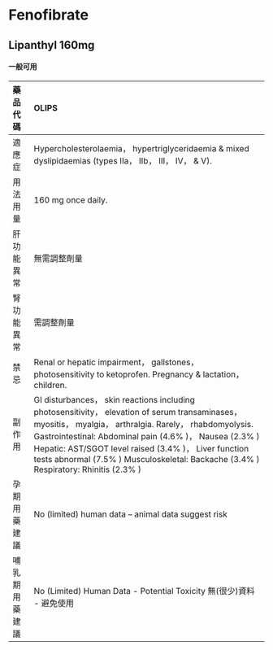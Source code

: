 # Fenofibrate

## Lipanthyl 160mg

#### 一般可用

| 藥品代碼       | OLIPS                                                                                                                                                                                                                                                                                                                                                               |
|:---------------|:--------------------------------------------------------------------------------------------------------------------------------------------------------------------------------------------------------------------------------------------------------------------------------------------------------------------------------------------------------------------|
| 適應症         | Hypercholesterolaemia， hypertriglyceridaemia & mixed dyslipidaemias (types IIa， IIb， III， IV， & V).                                                                                                                                                                                                                                                            |
| 用法用量       | 160 mg once daily.                                                                                                                                                                                                                                                                                                                                                  |
| 肝功能異常     | 無需調整劑量                                                                                                                                                                                                                                                                                                                                                        |
| 腎功能異常     | 需調整劑量                                                                                                                                                                                                                                                                                                                                                          |
| 禁忌           | Renal or hepatic impairment， gallstones， photosensitivity to ketoprofen. Pregnancy & lactation， children.                                                                                                                                                                                                                                                        |
| 副作用         | GI disturbances， skin reactions including photosensitivity， elevation of serum transaminases， myositis， myalgia， arthralgia. Rarely， rhabdomyolysis. Gastrointestinal: Abdominal pain (4.6% )， Nausea (2.3% ) Hepatic: AST/SGOT level raised (3.4% )， Liver function tests abnormal (7.5% ) Musculoskeletal: Backache (3.4% ) Respiratory: Rhinitis (2.3% ) |
| 孕期用藥建議   | No (limited) human data – animal data suggest risk                                                                                                                                                                                                                                                                                                                  |
| 哺乳期用藥建議 | No (Limited) Human Data - Potential Toxicity 無(很少)資料 - 避免使用                                                                                                                                                                                                                                                                                                |

